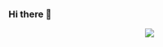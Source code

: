 ### Hi there 👋


<p align="center">
  <a href="https://skillicons.dev">
    <img src="https://skillicons.dev/icons?i=cpp,cs,c,java,python,html,css,js,postgres,r,git,gitlab,github,visualstudio,vscode,eclipse&perline=5" />

</p>





<!--
**davidjoves/davidjoves** is a ✨ _special_ ✨ repository because its `README.md` (this file) appears on your GitHub profile.


